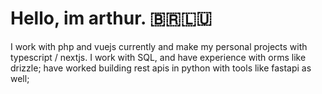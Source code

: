 <h1>Hello, im arthur. 🇧🇷🇱🇺 </h1>I work with php and vuejs currently and make my personal projects with typescript / nextjs. I work with SQL, and have experience with orms like drizzle; have worked building rest apis in python with tools like fastapi as well; <br>
